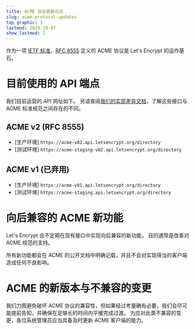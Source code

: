 ```yaml
---
title: ACME 协议更新日志
slug: acme-protocol-updates
top_graphic: 1
lastmod: 2019-10-07
show_lastmod: 1
---
```



作为一项 [IETF 标准](https://letsencrypt.org/2019/03/11/acme-protocol-ietf-standard.html)，[RFC 8555](https://datatracker.ietf.org/doc/rfc8555/) 定义的 ACME 协议是 Let's Encrypt 的运作基石。

# 目前使用的 API 端点

我们目前运营的 API 网址如下。 另请查阅[我们的实现差异文档](https://github.com/letsencrypt/boulder/blob/master/docs/acme-divergences.md)，了解这些接口与 ACME 标准规范之间存在的不同。

## ACME v2 (RFC 8555)

* [生产环境] `https://acme-v02.api.letsencrypt.org/directory`
* [测试环境] `https://acme-staging-v02.api.letsencrypt.org/directory`

## ACME v1 (已弃用)

* [生产环境] `https://acme-v01.api.letsencrypt.org/directory`
* [测试环境] `https://acme-staging.api.letsencrypt.org/directory`

# 向后兼容的 ACME 新功能

Let's Encrypt 会不定期在现有接口中实现向后兼容的新功能， 目的通常是改善对 ACME 规范的支持。

所有新功能都会在 ACME 的公开文档中明确记载，并且不会对实现得当的客户端造成任何不良影响。

# ACME 的新版本与不兼容的变更

我们力图避免破坏 ACME 协议的兼容性，但如果经过考量确有必要，我们会尽可能提前告知，并确保在足够长的时间内平缓完成过渡。 为应对此类不兼容的变更，各位系统管理员应当具备及时更新 ACME 客户端的能力。
